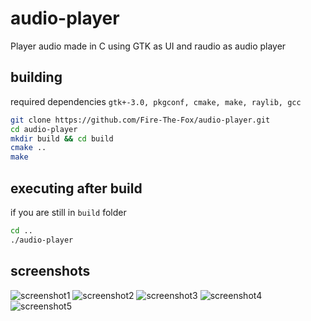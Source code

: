 # audio-player
Player audio made in C using GTK as UI and raudio as audio player

## building
required dependencies `gtk+-3.0, pkgconf, cmake, make, raylib, gcc`

```bash
git clone https://github.com/Fire-The-Fox/audio-player.git
cd audio-player
mkdir build && cd build
cmake ..
make
```

## executing after build
if you are still in `build` folder
```bash
cd ..
./audio-player
```

## screenshots
![screenshot1](https://cdn.discordapp.com/attachments/863096970603003914/942121285373284352/unknown.png)
![screenshot2](https://cdn.discordapp.com/attachments/863096970603003914/942121375244648478/unknown.png)
![screenshot3](https://cdn.discordapp.com/attachments/863096970603003914/942121500914376814/unknown.png)
![screenshot4](https://cdn.discordapp.com/attachments/863096970603003914/942122658366119997/unknown.png)
![screenshot5](https://cdn.discordapp.com/attachments/863096970603003914/942122743581794384/unknown.png)
